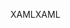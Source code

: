 <span data-ttu-id="00537-101">XAML</span><span class="sxs-lookup"><span data-stu-id="00537-101">XAML</span></span>
